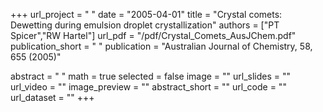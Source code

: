 +++
url_project = " "
date = "2005-04-01"
title = "Crystal comets: Dewetting during emulsion droplet crystallization"
authors = ["PT Spicer","RW Hartel"]
url_pdf = "/pdf/Crystal_Comets_AusJChem.pdf"
publication_short = " "
publication = "Australian Journal of Chemistry, 58, 655 (2005)"

abstract = " "
math = true
selected = false
image = ""
url_slides = ""
url_video = ""
image_preview = ""
abstract_short = ""
url_code = ""
url_dataset = ""
+++

